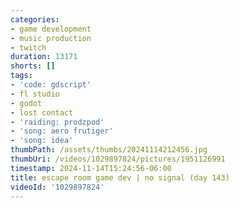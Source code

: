 ```yaml
---
categories:
- game development
- music production
- twitch
duration: 13171
shorts: []
tags:
- 'code: gdscript'
- fl studio
- godot
- lost contact
- 'raiding: prodzpod'
- 'song: aero frutiger'
- 'song: idea'
thumbPath: /assets/thumbs/20241114212456.jpg
thumbUri: /videos/1029897824/pictures/1951126991
timestamp: 2024-11-14T15:24:56-06:00
title: escape room game dev | no signal (day 143)
videoId: '1029897824'
---
```


